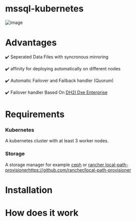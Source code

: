 # mssql-kubernetes

![image](https://github.com/falahatme/mssql-kubernetes/assets/7458874/87e1257e-0063-40fb-9eb9-46f969077146)

# Advantages

✔️ Seperated Data Files with syncronous mirroring

✔️ affinity for deploying automatically on different nodes

✔️ Automatic Failover and Failback handler (Quorum)

✔️ Failover handler Based On [DH2I Dxe Enterprise ](https://dh2i.com/dxenterprise-high-availability/)

# Requirements

### Kubernetes
A kubernetes cluster with at least 3 worker nodes.
### Storage
A storage manager for example [ceph](https://github.com/mohammadfalahat/rook) or [rancher local-path-provisioner](https://github.com/rancher/local-path-provisioner)https://github.com/rancher/local-path-provisioner

# Installation


# How does it work
